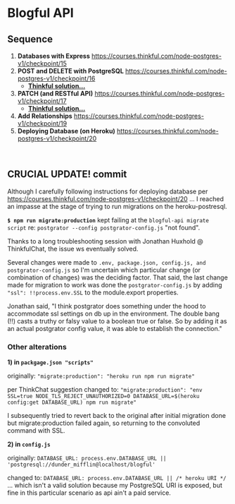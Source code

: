 # Blogful API

## Sequence 

1. **Databases with Express** https://courses.thinkful.com/node-postgres-v1/checkpoint/15
2. **POST and DELETE with PostgreSQL** https://courses.thinkful.com/node-postgres-v1/checkpoint/16
    * **[Thinkful solution...](https://github.com/Thinkful-Ed/blogful-api/tree/delete-article)**
3. **PATCH (and RESTful API)** https://courses.thinkful.com/node-postgres-v1/checkpoint/17
    * **[Thinkful solution...](https://github.com/Thinkful-Ed/blogful-api/tree/implement-patch-articles-endpoint)**
4. **Add Relationships** https://courses.thinkful.com/node-postgres-v1/checkpoint/19
5. **Deploying Database (on Heroku)** https://courses.thinkful.com/node-postgres-v1/checkpoint/20

<br /> 

## CRUCIAL UPDATE! commit 

Although I carefully following instructions for deploying database per https://courses.thinkful.com/node-postgres-v1/checkpoint/20 ... I reached an impasse at the stage of trying to run migrations on the heroku-postresql.

**`$ npm run migrate:production`** kept failing at the `blogful-api migrate script` re: `postgrator --config postgrator-config.js` "not found".

Thanks to a long troubleshooting session with Jonathan Huxhold @ ThinkfulChat, the issue ws eventually solved.

Several changes were made to `.env, package.json, config.js, and postgrator-config.js` so I'm uncertain which particular change (or combination of changes) was the deciding factor. That said, the last change made for migration to work was done the `postgrator-config.js` by adding `"ssl": !!process.env.SSL` to the module.export properties.

Jonathan said, 
"I think postgrator does something under the hood to accommodate ssl settings on db up in the environment. The double bang (!!) casts a truthy or falsy value to a boolean true or false. So by adding it as an actual postgrator config value, it was able to establish the connection."

### Other alterations 

**1) in `packgage.json "scripts"`**

originally:
`"migrate:production": "heroku run npm run migrate"`

per ThinkChat suggestion changed to:
`"migrate:production": "env SSL=true NODE_TLS_REJECT_UNAUTHORIZED=0 DATABASE_URL=$(heroku config:get DATABASE_URL) npm run migrate"`

I subsequently tried to revert back to the original after initial migration done but migrate:production failed again, so returning to the convoluted command with SSL.

**2) in `config.js`**

originally:
`DATABASE_URL: process.env.DATABASE_URL || 'postgresql://dunder_mifflin@localhost/blogful'`

changed to:
`DATABASE_URL: process.env.DATABASE_URL || /* heroku URI */` ... which isn't a valid solution because my PostgreSQL URI is exposed, but fine in this particular scenario as api ain't a paid service.

